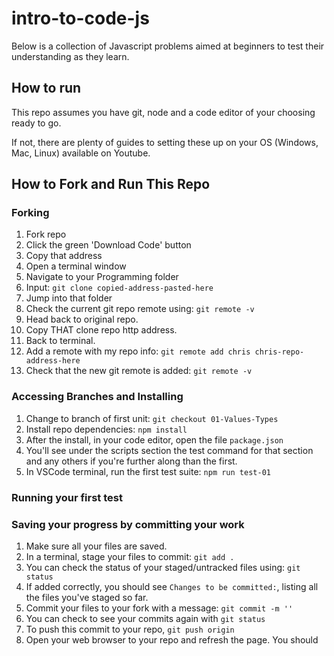 # intro-to-code-js

Below is a collection of Javascript problems aimed at beginners to test their understanding as they learn.

## How to run

This repo assumes you have git, node and a code editor of your choosing ready to go.

If not, there are plenty of guides to setting these up on your OS (Windows, Mac, Linux) available on Youtube.
## How to Fork and Run This Repo

### Forking

1. Fork repo
2. Click the green 'Download Code' button
3. Copy that address
4. Open a terminal window
5. Navigate to your Programming folder
6. Input: `git clone copied-address-pasted-here`
7. Jump into that folder
8. Check the current git repo remote using: `git remote -v`
9. Head back to original repo.
10. Copy THAT clone repo http address.
11. Back to terminal.
12. Add a remote with my repo info: `git remote add chris chris-repo-address-here`
13. Check that the new git remote is added: `git remote -v`

### Accessing Branches and Installing

1. Change to branch of first unit: `git checkout 01-Values-Types`
2. Install repo dependencies: `npm install`
3. After the install, in your code editor, open the file `package.json`
4. You'll see under the scripts section the test command for that section and any others if you're further along than the first.
5. In VSCode terminal, run the first test suite: `npm run test-01`

### Running your first test

### Saving your progress by committing your work

1. Make sure all your files are saved.
2. In a terminal, stage your files to commit: `git add .`
3. You can check the status of your staged/untracked files using: `git status`
  1. If added correctly, you should see `Changes to be committed:`, listing all the files you've staged so far.
4. Commit your files to your fork with a message: `git commit -m ''`
  1. You can check to see your commits again with `git status`
5. To push this commit to your repo, `git push origin`
6. Open your web browser to your repo and refresh the page. You should

